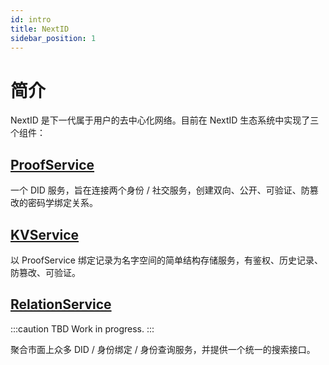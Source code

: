 ```yaml
---
id: intro
title: NextID
sidebar_position: 1
---
```


# 简介

NextID 是下一代属于用户的去中心化网络。目前在 NextID 生态系统中实现了三个组件：

## [ProofService](proof-service/intro.md)

一个 DID 服务，旨在连接两个身份 / 社交服务，创建双向、公开、可验证、防篡改的密码学绑定关系。

## [KVService](kv-service/intro.md)

以 ProofService 绑定记录为名字空间的简单结构存储服务，有鉴权、历史记录、防篡改、可验证。

## [RelationService](relation-service/intro.md)

:::caution TBD
Work in progress.
:::

聚合市面上众多 DID / 身份绑定 / 身份查询服务，并提供一个统一的搜索接口。
